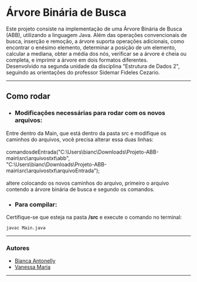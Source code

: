 # Árvore Binária de Busca


Este projeto consiste na implementação de uma Árvore Binária de Busca (ABB), utilizando a linguagem Java. 
Além das operações convencionais de busca, inserção e remoção, a árvore suporta operações adicionais, como encontrar o enésimo elemento, determinar a posição de um elemento, calcular a mediana, obter a média dos nós, verificar se a árvore é cheia ou completa, e imprimir a árvore em dois formatos diferentes.
<br>
Desenvolvido na segunda unidade da disciplina "Estrutura de Dados 2", seguindo as orientações do professor Sidemar Fideles Cezario.

***
## Como rodar

- ### Modificações necessárias para rodar com os novos arquivos:
Entre dentro da Main, que está dentro da pasta src e modifique os caminhos do arquivos, você precisa alterar essa duas linhas:
<br>
<br>
comandosdeEntrada("C:\\Users\\bianc\\Downloads\\Projeto-ABB-main\\src\\arquivostxt\\abb",
<br>
                "C:\\Users\\bianc\\Downloads\\Projeto-ABB-main\\src\\arquivostxt\\arquivoEntrada");
<br>
<br>
altere colocando os novos caminhos do arquivo, primeiro o arquivo contendo a árvore binária de busca e segundo os comandos.

- ### Para compilar:
Certifique-se que esteja na pasta **/src** e execute o comando no terminal: 
```
javac Main.java
```
***

### Autores
  * [Bianca Antonelly](https://github.com/BiancaAntonelly)
  * [Vanessa Maria](https://github.com/Vanessa-Maria2)
  
***
